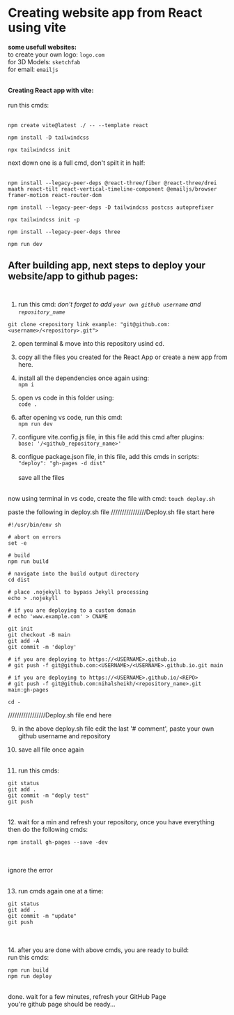 # Creating website app from React using vite

**some usefull websites:**<br>
to create your own logo: `logo.com`<br>
for 3D Models: `sketchfab`<br>
for email: `emailjs`
<br>
<br>

**Creating React app with vite:** <br><br>
run this cmds: <br><br>
```
npm create vite@latest ./ -- --template react

npm install -D tailwindcss

npx tailwindcss init
```

next down one is a full cmd, don't spilt it in half:<br><br>
```
npm install --legacy-peer-deps @react-three/fiber @react-three/drei maath react-tilt react-vertical-timeline-component @emailjs/browser framer-motion react-router-dom

npm install --legacy-peer-deps -D tailwindcss postcss autoprefixer

npx tailwindcss init -p

npm install --legacy-peer-deps three

npm run dev
```

## After building app, next steps to deploy your website/app to github pages:<br><br>

1. run this cmd: *don't forget to add `your own github username` and `repository_name`* <br>
```
git clone <repository link example: "git@github.com:<username>/<repository>.git">
```
2. open terminal & move into this repository usind cd.<br>

3. copy all the files you created for the React App or create a new app from here.<br>

4. install all the dependencies once again using:<br>
`npm i`

5. open vs code in this folder using:<br>
`code .`

6. after opening vs code, run this cmd:<br>
`npm run dev`

7. configure vite.config.js file, in this file add this cmd after plugins: <br>
`base: '/<github_repository_name>'`

8. configue package.json file, in this file, add this cmds in scripts:<br>
`"deploy": "gh-pages -d dist"`
<br><br>
save all the files<br><br>

now using terminal in vs code, create the file with cmd:
`touch deploy.sh`

paste the following in deploy.sh file
////////////////Deploy.sh file start here<do not add this line>
```
#!/usr/bin/env sh

# abort on errors
set -e

# build
npm run build

# navigate into the build output directory
cd dist

# place .nojekyll to bypass Jekyll processing
echo > .nojekyll

# if you are deploying to a custom domain
# echo 'www.example.com' > CNAME

git init
git checkout -B main
git add -A
git commit -m 'deploy'

# if you are deploying to https://<USERNAME>.github.io
# git push -f git@github.com:<USERNAME>/<USERNAME>.github.io.git main

# if you are deploying to https://<USERNAME>.github.io/<REPO>
# git push -f git@github.com:nihalsheikh/<repository_name>.git main:gh-pages

cd -
```
/////////////////Deploy.sh  file end here<do not add this line><br>

9. in the above deploy.sh file edit the last '# comment', paste your own github username and repository<br>

10. save all file once again<br><br>

11. run this cmds: 
```
git status
git add .
git commit -m "deply test"
git push
```
<br> 
12. wait for a min and refresh your repository, once you have everything then do the following cmds:<br>

`npm install gh-pages --save -dev`<br><br><br>

ignore the error<br><br>

13. run cmds again one at a time:<br>
```
git status
git add .
git commit -m "update"
git push
```
<br><br>
14. after you are done with above cmds, you are ready to build:<br>
run this cmds:<br>
```
npm run build
npm run deploy
```
<br>
done. wait for a few minutes, refresh your GitHub Page<br>
you're github page should be ready...

